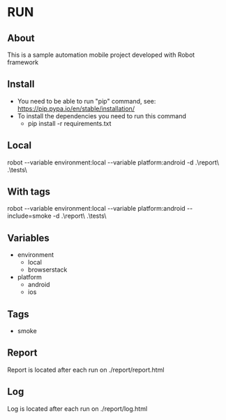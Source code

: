 # RUN
## About
This is a sample automation mobile project developed with Robot framework

## Install
* You need to be able to run "pip" command, see: https://pip.pypa.io/en/stable/installation/
* To install the dependencies you need to run this command
  * pip install -r requirements.txt

## Local
robot --variable environment:local --variable platform:android -d .\report\ .\tests\

## With tags
robot --variable environment:local --variable platform:android --include=smoke -d .\report\ .\tests\

## Variables
* environment
  * local
  * browserstack
* platform
  * android
  * ios

## Tags
* smoke

## Report
Report is located after each run on ./report/report.html

## Log
Log is located after each run on ./report/log.html
